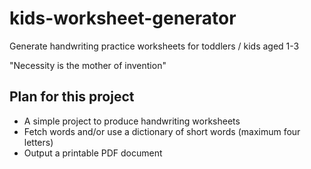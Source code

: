 # kids-worksheet-generator
Generate handwriting practice worksheets for toddlers / kids aged 1-3

"Necessity is the mother of invention"

## Plan for this project
- A simple project to produce handwriting worksheets
- Fetch words and/or use a dictionary of short words (maximum four letters)
- Output a printable PDF document
